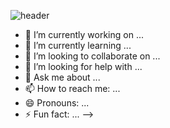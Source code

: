 ![header](https://capsule-render.vercel.app/api?type=waving&color=0:FFF42B,100:37F33D&height=300&section=header&text=Hello!&fontColor=FFFFFF&fontAlign=80&fontSize=100)


- 🔭 I’m currently working on ...
- 🌱 I’m currently learning ...
- 👯 I’m looking to collaborate on ...
- 🤔 I’m looking for help with ...
- 💬 Ask me about ...
- 📫 How to reach me: ...
- 😄 Pronouns: ...
- ⚡ Fun fact: ...
-->
